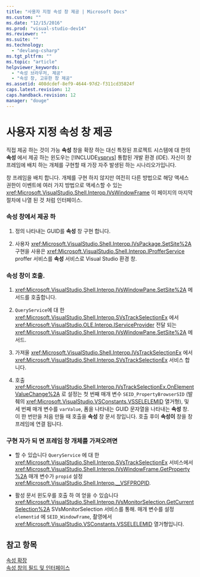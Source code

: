 ```yaml
---
title: "사용자 지정 속성 창 제공 | Microsoft Docs"
ms.custom: ""
ms.date: "12/15/2016"
ms.prod: "visual-studio-dev14"
ms.reviewer: ""
ms.suite: ""
ms.technology: 
  - "devlang-csharp"
ms.tgt_pltfrm: ""
ms.topic: "article"
helpviewer_keywords: 
  - "속성 브라우저, 제공"
  - "속성 창, 고유한 창 제공"
ms.assetid: 408dcdef-8ef9-4644-97d2-f311cd35824f
caps.latest.revision: 12
caps.handback.revision: 12
manager: "douge"
---
```

# 사용자 지정 속성 창 제공
직접 제공 하는 것이 가능  **속성** 창을 확장 하는 대신 특정된 프로젝트 시스템에 대 한의  **속성** 에서 제공 하는 윈도우는 [!INCLUDE[vsprvs](../code-quality/includes/vsprvs_md.md)] 통합된 개발 환경 \(IDE\).  자신이 창 프레임에 배치 하는 개체를 구현할 때 가장 자주 발생된 하는 시나리오가입니다.  
  
 창 프레임을 배치 합니다. 개체를 구현 하지 않지만 여전히 다른 방법으로 해당 액세스 권한이 이벤트에 여러 가지 방법으로 액세스할 수 있는 <xref:Microsoft.VisualStudio.Shell.Interop.IVsWindowFrame> 이 페이지의 마지막 절차에 나열 된 것 처럼 인터페이스.  
  
### 속성 창에서 제공 하  
  
1.  정의 나타내는 GUID를  **속성** 창 구현 합니다.  
  
2.  사용자 <xref:Microsoft.VisualStudio.Shell.Interop.IVsPackage.SetSite%2A> 구현을 사용은 <xref:Microsoft.VisualStudio.Shell.Interop.IProfferService> proffer 서비스를  **속성** 서비스로 Visual Studio 환경 창.  
  
### 속성 창이 호출.  
  
1.  <xref:Microsoft.VisualStudio.Shell.Interop.IVsWindowPane.SetSite%2A> 메서드를 호출합니다.  
  
2.  `QueryService`에 대 한 <xref:Microsoft.VisualStudio.Shell.Interop.SVsTrackSelectionEx> 에서 <xref:Microsoft.VisualStudio.OLE.Interop.IServiceProvider> 전달 되는 <xref:Microsoft.VisualStudio.Shell.Interop.IVsWindowPane.SetSite%2A> 메서드.  
  
3.  가져올 <xref:Microsoft.VisualStudio.Shell.Interop.IVsTrackSelectionEx> 에서 <xref:Microsoft.VisualStudio.Shell.Interop.SVsTrackSelectionEx> 서비스 합니다.  
  
4.  호출 <xref:Microsoft.VisualStudio.Shell.Interop.IVsTrackSelectionEx.OnElementValueChange%2A> 로 설정는 첫 번째 매개 변수 `SEID_PropertyBrowserSID` \(발췌의 <xref:Microsoft.VisualStudio.VSConstants.VSSELELEMID> 열거형\), 및 세 번째 매개 변수를 `varValue`, 폼을 나타내는 GUID 문자열을 나타내는  **속성** 창.  이 한 번만을 처음 만들 때 호출을  **속성** 창 문서 창입니다.  호출 후이  **속성이** 창을 창 프레임에 연결 됩니다.  
  
### 구현 자가 되 면 프레임 창 개체를 가져오려면  
  
-   할 수 있습니다 `QueryService` 에 대 한 <xref:Microsoft.VisualStudio.Shell.Interop.SVsTrackSelectionEx> 서비스에서 <xref:Microsoft.VisualStudio.Shell.Interop.IVsWindowFrame.GetProperty%2A> 매개 변수가 `propid` 설정 <xref:Microsoft.VisualStudio.Shell.Interop.__VSFPROPID>.  
  
-   활성 문서 윈도우를 호출 하 여 얻을 수 있습니다 <xref:Microsoft.VisualStudio.Shell.Interop.IVsMonitorSelection.GetCurrentSelection%2A> SVsMonitorSelection 서비스를 통해.  매개 변수를 설정 `elementid` 에 `SEID_WindowFrame`, 촬영에서 <xref:Microsoft.VisualStudio.VSConstants.VSSELELEMID> 열거형입니다.  
  
## 참고 항목  
 [속성 확장](../extensibility/internals/extending-properties.md)   
 [속성 창의 필드 및 인터페이스](../extensibility/internals/properties-window-fields-and-interfaces.md)
